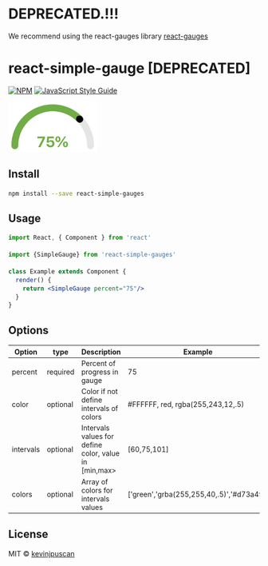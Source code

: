 

# DEPRECATED.!!!
We recommend using the react-gauges library [react-gauges](https://www.npmjs.com/package/react-gauges)


# react-simple-gauge [DEPRECATED]

[![NPM](https://img.shields.io/npm/v/react-simple-gauges.svg)](https://www.npmjs.com/package/react-simple-gauges) [![JavaScript Style Guide](https://img.shields.io/badge/code_style-standard-brightgreen.svg)](https://standardjs.com)

<img src="./.github/gauge.png" alt="demo" height="100">

## Install

```bash
npm install --save react-simple-gauges
```

## Usage

```jsx
import React, { Component } from 'react'

import {SimpleGauge} from 'react-simple-gauges'

class Example extends Component {
  render() {
    return <SimpleGauge percent="75"/>
  }
}
```

## Options

| Option | type | Description | Example |
|--|--|--|--|
| percent | required | Percent of progress in gauge | 75 |
| color | optional | Color if not define intervals of colors | #FFFFFF, red, rgba(255,243,12,.5) |
| intervals | optional | Intervals values for define color, value in [min,max> | [60,75,101] |
| colors | optional | Array of colors for intervals values | ['green','grba(255,255,40,.5)','#d73a49'] |
## License

MIT © [kevinjpuscan](https://github.com/kevinjpuscan)
